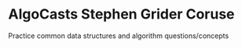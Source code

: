 # AlgoCasts Stephen Grider Coruse

Practice common data structures and algorithm questions/concepts
